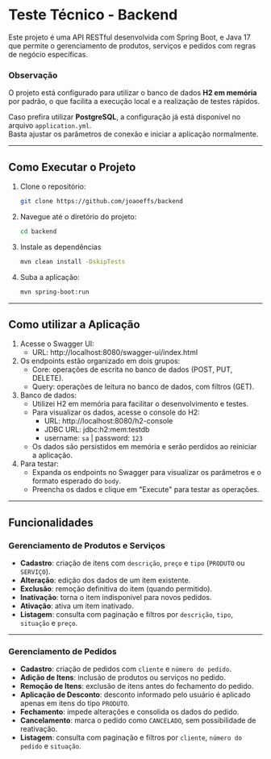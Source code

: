 # Teste Técnico - Backend

Este projeto é uma API RESTful desenvolvida com Spring Boot, e Java 17 que permite o gerenciamento de produtos, serviços e pedidos com regras de negócio específicas.

### Observação

O projeto está configurado para utilizar o banco de dados **H2 em memória** por padrão, o que facilita a execução local e a realização de testes rápidos.

Caso prefira utilizar **PostgreSQL**, a configuração já está disponível no arquivo `application.yml`.  
Basta ajustar os parâmetros de conexão e iniciar a aplicação normalmente.

---

## Como Executar o Projeto

1. Clone o repositório:
   ```bash
   git clone https://github.com/joaoeffs/backend
   ```
2. Navegue até o diretório do projeto:
   ```bash
   cd backend
   ```
3. Instale as dependências
   ```bash
   mvn clean install -DskipTests
   ```
4. Suba a aplicação:
   ```bash
   mvn spring-boot:run
   ```

---

## Como utilizar a Aplicação

1. Acesse o Swagger UI:
   - URL: http://localhost:8080/swagger-ui/index.html
2. Os endpoints estão organizado em dois grupos:
   - Core: operações de escrita no banco de dados (POST, PUT, DELETE).
   - Query: operações de leitura no banco de dados, com filtros (GET).
3. Banco de dados:
   - Utilizei H2 em memória para facilitar o desenvolvimento e testes.
   - Para visualizar os dados, acesse o console do H2:
     - URL: http://localhost:8080/h2-console
     - JDBC URL: jdbc:h2:mem:testdb
     - username: `sa` | password: `123`
   - Os dados são persistidos em memória e serão perdidos ao reiniciar a aplicação.
4. Para testar:
   - Expanda os endpoints no Swagger para visualizar os parâmetros e o formato esperado do `body`.
   - Preencha os dados e clique em "Execute" para testar as operações.

---

## Funcionalidades

### Gerenciamento de Produtos e Serviços

- **Cadastro**: criação de itens com `descrição`, `preço` e `tipo` (`PRODUTO` ou `SERVIÇO`).
- **Alteração**: edição dos dados de um item existente.
- **Exclusão**: remoção definitiva do item (quando permitido).
- **Inativação**: torna o item indisponível para novos pedidos.
- **Ativação**: ativa um item inativado.
- **Listagem**: consulta com paginação e filtros por `descrição`, `tipo`, `situação` e `preço`.

---

### Gerenciamento de Pedidos

- **Cadastro**: criação de pedidos com `cliente` e `número do pedido`.
- **Adição de Itens**: inclusão de produtos ou serviços no pedido.
- **Remoção de Itens**: exclusão de itens antes do fechamento do pedido.
- **Aplicação de Desconto**: desconto informado pelo usuário é aplicado apenas em itens do tipo `PRODUTO`.
- **Fechamento**: impede alterações e consolida os dados do pedido.
- **Cancelamento**: marca o pedido como `CANCELADO`, sem possibilidade de reativação.
- **Listagem**: consulta com paginação e filtros por `cliente`, `número do pedido` e `situação`.

